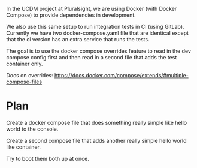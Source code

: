 In the UCDM project at Pluralsight, we are using Docker (with Docker Compose) to provide dependencies in development.

We also use this same setup to run integration tests in CI (using GitLab). Currently we have two docker-compose.yaml file that are identical except that the ci version has an extra service that runs the tests.

The goal is to use the docker compose overrides feature to read in the dev compose config first and then read in a second file that adds the test container only.

Docs on overrides: https://docs.docker.com/compose/extends/#multiple-compose-files

# Plan

Create a docker compose file that does something really simple like hello world to the console.

Create a second compose file that adds another really simple hello world like container.

Try to boot them both up at once.